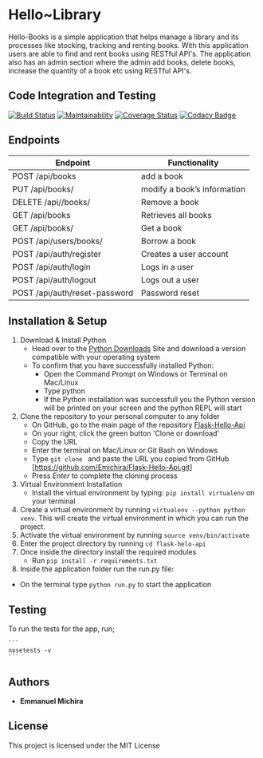 # Hello~Library

Hello-Books is a simple application that helps manage a library and its processes like stocking, tracking and renting books. With this application users are able to find and rent books using RESTful API's. The application also has an admin section where the admin add books, delete books, increase the quantity of a book etc using RESTful API's.

## Code Integration and Testing

[![Build Status](https://travis-ci.org/Emichira/Flask-Hello-Api.svg?branch=api)](https://travis-ci.org/Emichira/Flask-Hello-Api)
[![Maintainability](https://api.codeclimate.com/v1/badges/bfc582da0c7725676599/maintainability)](https://codeclimate.com/github/Emichira/Flask-Hello-Api/maintainability)
[![Coverage Status](https://coveralls.io/repos/github/Emichira/Flask-Hello-Api/badge.svg)](https://coveralls.io/github/Emichira/Flask-Hello-Api)
[![Codacy Badge](https://api.codacy.com/project/badge/Grade/189eb2e03d0540ae95a1c1cf732ebf39)](https://www.codacy.com/app/Emichira/Flask-Hello-Api?utm_source=github.com&amp;utm_medium=referral&amp;utm_content=Emichira/Flask-Hello-Api&amp;utm_campaign=Badge_Grade)

## Endpoints

 Endpoint                                  |Functionality                    |
|------------------------------------------|---------------------------------|
 POST  /api/books                          | add a book                      |
 PUT /api/books/<bookId>                   | modify a book’s information     |
 DELETE /api//books/<bookId>               | Remove a book                   |
 GET  /api/books                           | Retrieves all books             |
 GET  /api/books/<bookId>                  | Get a book                      |
 POST  /api/users/books/<bookId>           | Borrow a book                   |
 POST /api/auth/register                   | Creates a user account          |
 POST /api/auth/login                      | Logs in a user                  |
 POST /api/auth/logout                     | Logs out a user                 |
 POST /api/auth/reset-password             | Password reset                  |

## Installation & Setup

1. Download & Install Python
 	* Head over to the [Python Downloads](https://www.python.org/downloads/) Site and download a version compatible with your operating system
 	* To confirm that you have successfully installed Python:
		* Open the Command Prompt on Windows or Terminal on Mac/Linux
		* Type python
		* If the Python installation was successfull you the Python version will be printed on your screen and the python REPL will start
2. Clone the repository to your personal computer to any folder
 	* On GitHub, go to the main page of the repository [Flask-Hello-Api](https://github.com/Emichira/Flask-Hello-Api.git)
 	* On your right, click the green button 'Clone or download'
 	* Copy the URL
 	* Enter the terminal on Mac/Linux or Git Bash on Windows
 	* Type `git clone ` and paste the URL you copied from GitHub [https://github.com/Emichira/Flask-Hello-Api.git]
 	* Press *Enter* to complete the cloning process
3. Virtual Environment Installation
 	* Install the virtual environment by typing: `pip install virtualenv` on your terminal
4. Create a virtual environment by running `virtualenv --python python venv`. This will create the virtual environment in which you can run the project.
5. Activate the virtual environment by running `source venv/bin/activate`
6. Enter the project directory by running `cd flask-helo-api`
7. Once inside the directory install the required modules
 	* Run `pip install -r requirements.txt`
8. Inside the application folder run the run.py file:
 * On the terminal type `python run.py` to start the application

## Testing
To run the tests for the app, run;

	```
	nosetests -v
	```

## Authors

* **Emmanuel Michira**

## License

This project is licensed under the MIT License